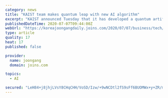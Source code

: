 ```yaml
---
category: news
title: "KAIST team makes quantum leap with new AI algorithm"
excerpt: "KAIST announced Tuesday that it has developed a quantum artificial intelligence (AI) algorithm that could boost the current state of artificial intelligence technology."
publishedDateTime: 2020-07-07T09:44:00Z
webUrl: "https://koreajoongangdaily.joins.com/2020/07/07/business/tech/quantum-computer-intelligence-algorithm-quantum-bits/20200707181000345.html"
type: article
quality: 17
heat: 17
published: false

provider:
  name: joongang
  domain: joins.com

topics:
  - AI

secured: "LeH84+j8jhjLVsY8CHqCHH/VoSD/Izw/+9wNCDtl2fS9sFf6BUOMWx+y+ZR/m49n+3Nv60AhYhkc24ia2LjL8DE2N9UxdZKrmupev+0ViHOnZ6/UfBa4rlq7qVTKcAZZnsyqeBShN2S2oQmzjoWv24GyD6ouumBUHut0+sL6DLP0ZIXcFlPP15P1x99TgYe24TS4NUL3IZR5hA10EB67uRJCoy6GFj3kjYLXbkL6vlv2ajQlc5SSx+4462nA7TEL2GQ1nX3/GmDCGUOAglezXZ5/3SUCDhOSZEAT0HW0lLRYqQnojb8pLhmfVaGtKOtlwDPo80UKwOJcTc/7JH7zUQ==;TeTEHXypfwvQ0aMCAQDfEA=="
---
```


